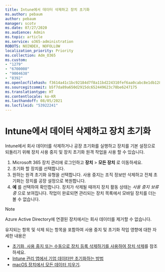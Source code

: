 ```yaml
---
title: Intune에서 데이터 삭제하고 장치 초기화
ms.author: pebaum
author: pebaum
manager: scotv
ms.date: 07/27/2020
ms.audience: Admin
ms.topic: article
ms.service: o365-administration
ROBOTS: NOINDEX, NOFOLLOW
localization_priority: Priority
ms.collection: Adm_O365
ms.custom:
- "1279"
- "6700008"
- "9004638"
- "8392"
ms.openlocfilehash: f3614a41c1bc92184d7f8a11bd224310fef6aa0cabc8e1db1288bde01ca1cb5a
ms.sourcegitcommit: b5f7da89a650d2915dc652449623c78be6247175
ms.translationtype: HT
ms.contentlocale: ko-KR
ms.lasthandoff: 08/05/2021
ms.locfileid: "53922241"
---
```

# <a name="removing-data-and-wiping-devices-from-intune"></a>Intune에서 데이터 삭제하고 장치 초기화

Intune에서 회사 데이터를 삭제하거나 공장 초기화를 실행하고 장치를 기본 설정으로 되돌리기 위해 장치 사용 중지 및 장치 초기화 원격 작업을 사용 할 수 있습니다.

1. Microsoft 365 장치 관리에 로그인하고 **장치** > **모든 장치** 로 이동하세요.
2. 초기화 할 장치를 선택합니다.
3. 원하는 원격 초기화 유형을 선택합니다. 사용 중지는 조직 정보만 삭제하고 전체 초기화는 장치를 공장 설정으로 복원합니다.
4. **예** 를 선택하여 확인합니다. 장치가 삭제될 때까지 장치 활동 상태는 *사용 중지 보류 중* 으로 보여집니다.
    작업이 완료되면 관리되는 장치 목록에서 모바일 장치를 더는 볼 수 없습니다.

> [!NOTE]
> Azure Active Directory에 연결된 장치에서는 회사 데이터를 제거할 수 없습니다. 

유지되는 항목 및 삭제 되는 항목을 포함하여 사용 중지 및 초기화 작업 영향에 대한 자세한 내용은

- [초기화, 사용 중지 또는 수동으로 장치 등록 삭제하기를 사용하여 장치 삭제](https://docs.microsoft.com/mem/intune/remote-actions/devices-wipe)를 참조하세요.
- [Intune 관리 앱에서 기업 데이터만 초기화하는 방법](https://docs.microsoft.com/mem/intune/apps/apps-selective-wipe)
- [macOS 장치에서 모든 데이터 지우기](https://docs.microsoft.com/mem/intune/remote-actions/device-erase).